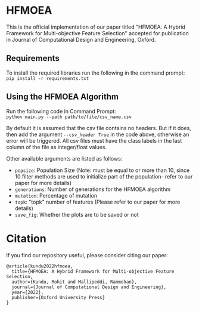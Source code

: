 # HFMOEA
This is the official implementation of our paper titled "HFMOEA: A Hybrid Framework for Multi-objective Feature Selection" accepted for publication in Journal of Computational Design and Engineering, Oxford.

## Requirements
To install the required libraries run the following in the command prompt:  
`pip install -r requirements.txt`

## Using the HFMOEA Algorithm
Run the following code in Command Prompt:  
`python main.py --path path/to/file/csv_name.csv`

By default it is assumed that the csv file contains no headers. But if it does, then add the argument `--csv_header True` in the code above, otherwise an error will be triggered. All csv files must have the class labels in the last column of the file as integer/float values.

Other available arguments are listed as follows:
- `popsize`: Population Size (Note: must be equal to or more than 10, since 10 filter methods are used to initialize part of the population- refer to our paper for more details)
- `generations`: Number of generations for the HFMOEA algorithm
- `mutation`: Percentage of mutation
- `topk`: "topk" number of features (Please refer to our paper for more details)
- `save_fig`: Whether the plots are to be saved or not

# Citation
If you find our repository useful, please consider citing our paper:
```
@article{kundu2022hfmoea,
  title={HFMOEA: A Hybrid Framework for Multi-objective Feature Selection,
  author={Kundu, Rohit and Mallipeddi, Rammohan},
  journal={Journal of Computational Design and Engineering},
  year={2022},
  publisher={Oxford University Press}
}

```
